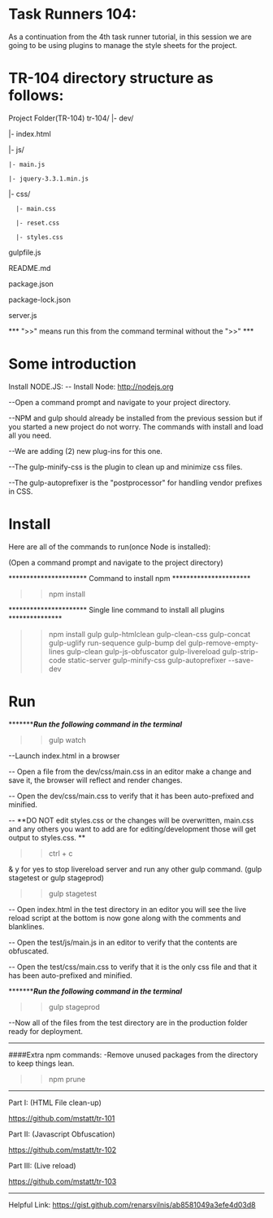 # Task Runners 104:

As a continuation from the 4th task runner tutorial, in this session we are going to be using plugins to manage the style sheets for the project.

# TR-104 directory structure as follows:
Project Folder(TR-104)
tr-104/
|- dev/

  |- index.html
  
  |- js/
  
    |- main.js
    
    |- jquery-3.3.1.min.js
    
  |- css/

      |- main.css

      |- reset.css

      |- styles.css

gulpfile.js

README.md

package.json

package-lock.json

server.js

*** ">>" means run this from the command terminal without the ">>" ***

# Some introduction
Install NODE.JS:
-- Install Node:
http://nodejs.org

--Open a command prompt and navigate to your project directory.

--NPM and gulp should already be installed from the previous session but if you started a new project do not worry. The commands with install and load all you need.

--We are adding (2) new plug-ins for this one.

--The gulp-minify-css is the plugin to clean up and minimize css files.

--The gulp-autoprefixer is the "postprocessor" for handling vendor prefixes in CSS.

# Install
Here are all of the commands to run(once Node is installed):

(Open a command prompt and navigate to the project directory)

********************** Command to install npm **********************
>>npm install

********************** Single line command to install all plugins ***************
>>npm install gulp gulp-htmlclean gulp-clean-css gulp-concat gulp-uglify run-sequence gulp-bump del gulp-remove-empty-lines gulp-clean gulp-js-obfuscator gulp-livereload gulp-strip-code static-server gulp-minify-css gulp-autoprefixer --save-dev


# Run
**********************Run the following command in the terminal***************
>>gulp watch


--Launch index.html in a browser

-- Open a file from the dev/css/main.css in an editor make a change and save it, the browser will reflect and render changes.

-- Open the dev/css/main.css to verify that it has been auto-prefixed and minified.

-- **DO NOT edit styles.css or the changes will be overwritten, main.css and any others you want to add are for editing/development those will get output to styles.css. **


>>ctrl + c   

& y for yes to stop livereload server and run any other gulp command. (gulp stagetest or gulp stageprod)

>> gulp stagetest

-- Open index.html in the test directory in an editor you will see the live reload script at the bottom is now gone along with the comments and blanklines.

-- Open the test/js/main.js in an editor to verify that the contents are obfuscated.

-- Open the test/css/main.css to verify that it is the only css file and that it has been auto-prefixed and minified.

**********************Run the following command in the terminal***************
>>gulp stageprod

--Now all of the files from the test directory are in the production folder ready for deployment.

************************************************
####Extra npm commands:
-Remove unused packages from the directory to keep things lean.

>>npm prune

************************************************
Part I: (HTML File clean-up)

https://github.com/mstatt/tr-101

Part II: (Javascript Obfuscation)

https://github.com/mstatt/tr-102

Part III: (Live reload)

https://github.com/mstatt/tr-103


************************************************
Helpful Link:
https://gist.github.com/renarsvilnis/ab8581049a3efe4d03d8
